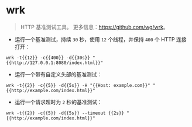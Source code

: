 # wrk

> HTTP 基准测试工具。
> 更多信息：<https://github.com/wg/wrk>。

- 运行一个基准测试，持续 `30` 秒，使用 `12` 个线程，并保持 `400` 个 HTTP 连接打开：

`wrk -t{{12}} -c{{400}} -d{{30s}} "{{http://127.0.0.1:8080/index.html}}"`

- 运行一个带有自定义头部的基准测试：

`wrk -t{{2}} -c{{5}} -d{{5s}} -H "{{Host: example.com}}" "{{http://example.com/index.html}}"`

- 运行一个请求超时为 `2` 秒的基准测试：

`wrk -t{{2}} -c{{5}} -d{{5s}} --timeout {{2s}} "{{http://example.com/index.html}}"`